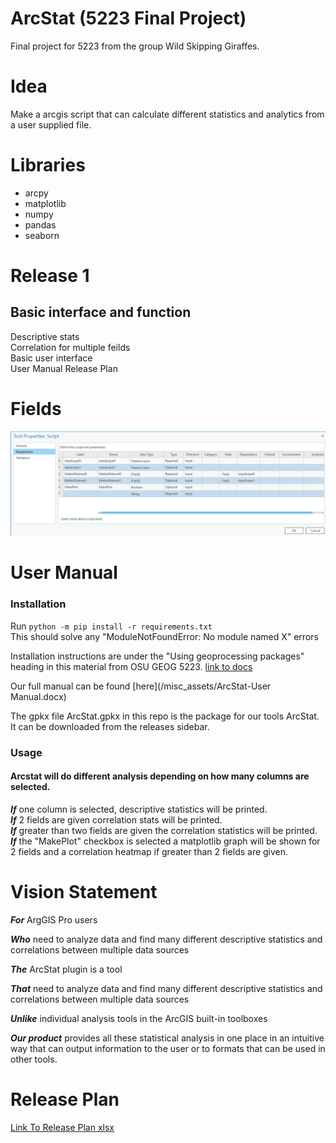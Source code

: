 # ArcStat (5223 Final Project)  

Final project for 5223 from the group Wild Skipping Giraffes.

# Idea

Make a arcgis script that can calculate different statistics and analytics from a user supplied file.

# Libraries
* arcpy
* matplotlib
* numpy
* pandas
* seaborn

# Release 1

## Basic interface and function

Descriptive stats  
Correlation for multiple feilds  
Basic user interface  
User Manual
Release Plan

# Fields
![image](./misc_assets/final_params_v3.PNG)

# User Manual
### Installation  
Run ```python -m pip install -r requirements.txt```  
This should solve any "ModuleNotFoundError: No module named X" errors  

Installation instructions are under the "Using geoprocessing packages" heading in this material from OSU GEOG 5223.
[link to docs](/misc_assets/script-tools.html)

Our full manual can be found [here](/misc_assets/ArcStat-User Manual.docx)

The gpkx file ArcStat.gpkx in this repo is the package for our tools ArcStat. It can be downloaded from the releases sidebar.

### Usage  
#### Arcstat will do different analysis depending on how many columns are selected.  
***If*** one column is selected, descriptive statistics will be printed.  
***If*** 2 fields are given correlation stats will be printed.  
***If*** greater than two fields are given the correlation statistics will be printed.  
***If*** the \"MakePlot\" checkbox is selected a matplotlib graph will be shown for 2 fields and a correlation heatmap if greater than 2 fields are given.  

# Vision Statement
***For*** ArgGIS Pro users

***Who*** need to analyze data and find many different descriptive statistics and correlations between multiple data sources  

***The*** ArcStat plugin is a tool

***That*** need to analyze data and find many different descriptive statistics and correlations between multiple data sources  

***Unlike*** individual analysis tools in the ArcGIS built-in toolboxes

***Our product*** provides all these statistical analysis in one place in an intuitive way that can output information to the user or to formats that can be used in other tools.


# Release Plan  
[Link To Release Plan xlsx](/misc_assets/Giraffes_Agile.xlsx)  
